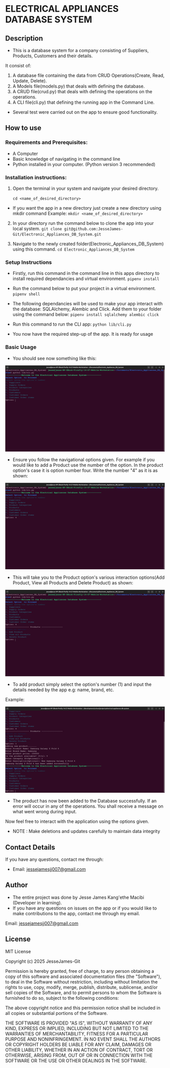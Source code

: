 # ELECTRICAL APPLIANCES DATABASE SYSTEM
## Description
- This is a database system for a company consisting of Suppliers, Products, Customers and their details.

It consist of:
1. A database file containing the data from CRUD Operations(Create, Read, Update, Delete).
2. A Models file(models.py) that deals with defining the database.
3. A CRUD file(crud.py) that deals with defining the operations on the operations.
4. A CLI file(cli.py) that defining the running app in the Command Line.

- Several test were carried out on the app to ensure good functionality.

## How to use
### Requirements and Prerequisites:
- A Computer
- Basic knowledge of navigating in the command line
- Python installed in your computer. (Python version 3 recommended)

### Installation instructions:
1. Open the terminal in your system and navigate your desired directory.

    ``` cd <name_of_desired_directory> ```

* If you want the app in a new directory just create a new directory using mkdir command
Example:
    ``` mkdir <name_of_desired_directory> ```

2. In your directory run the command below to clone the app into your local system.
    ``` git clone git@github.com:JesseJames-Git/Electronic_Appliances_DB_System.git ```

3. Navigate to the newly created folder(Electronic_Appliances_DB_System) using this command.
    ``` cd Electronic_Appliances_DB_System ```

### Setup Instructions
- Firstly, run this command in the command line in this apps directory to install required dependancies and virtual environment.
    ``` pipenv install ```
    
- Run the command below to put your project in a virtual environment.
    ``` pipenv shell ```

- The following dependancies will be used to  make your app interact with the database: SQLAlchemy, Alembic and Click. Add them to your folder using the command below:
    ``` pipenv install sqlalchemy alembic click ```

- Run this command to run the CLI app:
    ``` python lib/cli.py ```

- You now have the required step-up of the app. It is ready for usage

### Basic Usage
- You should see now something like this:

<img src = "Pictures/Start-up.png"/>

- Ensure you follow the navigational options given. For example if you would like to add a Product use the number of the option. In the product option's case it is option number four. Write the number "4" as it is as shown:

<img src = "Pictures/Selecting_option.png" />

- This will take you to the Product option's various interaction options(Add Product, View all Products and Delete Product) as shown:

<img src = "Pictures/Selected_option.png" />

- To add product simply select the option's number (1) and input the details needed by the app e.g: name, brand, etc.

Example:

<img src = "Pictures/Successful_Operation.png" />

- The product has now been added to the Database successfully. If an error will occur in any of the operations. You shall receive a message on what went wrong during input.

Now feel free to interact with the application using the options given.

* NOTE : Make deletions and updates carefully to maintain data integrity

## Contact Details
If you have any questions, contact me through:

- Email: jessejamesjj007@gmail.com

## Author
- The entire project was done by Jesse James Kang'ethe Macibi (Developer in learning).
- If you have any questions on issues on the app or if you would like to make contributions to the app, contact me through my email.

Email: jessejamesjj007@gmail.com

## License
MIT License

Copyright (c) 2025 JesseJames-Git

Permission is hereby granted, free of charge, to any person obtaining a copy
of this software and associated documentation files (the "Software"), to deal
in the Software without restriction, including without limitation the rights
to use, copy, modify, merge, publish, distribute, sublicense, and/or sell
copies of the Software, and to permit persons to whom the Software is
furnished to do so, subject to the following conditions:

The above copyright notice and this permission notice shall be included in all
copies or substantial portions of the Software.

THE SOFTWARE IS PROVIDED "AS IS", WITHOUT WARRANTY OF ANY KIND, EXPRESS OR
IMPLIED, INCLUDING BUT NOT LIMITED TO THE WARRANTIES OF MERCHANTABILITY,
FITNESS FOR A PARTICULAR PURPOSE AND NONINFRINGEMENT. IN NO EVENT SHALL THE
AUTHORS OR COPYRIGHT HOLDERS BE LIABLE FOR ANY CLAIM, DAMAGES OR OTHER
LIABILITY, WHETHER IN AN ACTION OF CONTRACT, TORT OR OTHERWISE, ARISING FROM,
OUT OF OR IN CONNECTION WITH THE SOFTWARE OR THE USE OR OTHER DEALINGS IN THE
SOFTWARE.